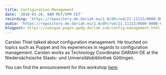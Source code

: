 ```yaml
---
title: Configuration Management
date: '2018-03-26, 8AM MST/5PM CET'
recording: 'https://repository.de.dariah.eu/1.0/dhcrud/21.11113/0000-000B-CB06-A'
audio: 'https://repository.de.dariah.eu/1.0/dhcrud/21.11113/0000-000B-CB07-9'
blogpost: https://subugoe.pages.gwdg.de/lab.sub/config-management.html
---
```


Carsten Thiel talked about configuration management. He touched on topics such as Puppet and his experiences in regards to configuration management. Carsten works as Technology Coordinator DARIAH-DE at the Niedersächsische Staats- und Universitätsbibliothek Göttingen.

You can find the announcement for this workshop [here](/2018/02/26/announcing-march-virtual-workshop/).
